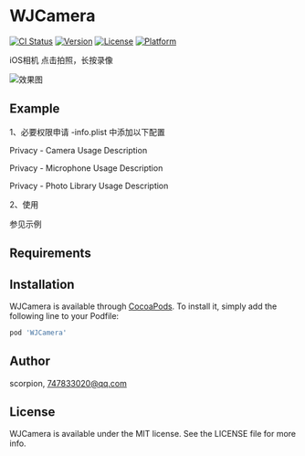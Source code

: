 # WJCamera

[![CI Status](https://img.shields.io/travis/scorpion/WJCamera.svg?style=flat)](https://travis-ci.org/scorpion/WJCamera)
[![Version](https://img.shields.io/cocoapods/v/WJCamera.svg?style=flat)](https://cocoapods.org/pods/WJCamera)
[![License](https://img.shields.io/cocoapods/l/WJCamera.svg?style=flat)](https://cocoapods.org/pods/WJCamera)
[![Platform](https://img.shields.io/cocoapods/p/WJCamera.svg?style=flat)](https://cocoapods.org/pods/WJCamera)

iOS相机
点击拍照，长按录像

![效果图](https://img-blog.csdnimg.cn/20210302101737241.gif)

## Example

1、必要权限申请
-info.plist 中添加以下配置

Privacy - Camera Usage Description

Privacy - Microphone Usage Description

Privacy - Photo Library Usage Description

2、使用

参见示例

## Requirements

## Installation

WJCamera is available through [CocoaPods](https://cocoapods.org). To install
it, simply add the following line to your Podfile:

```ruby
pod 'WJCamera'
```

## Author

scorpion, 747833020@qq.com

## License

WJCamera is available under the MIT license. See the LICENSE file for more info.
